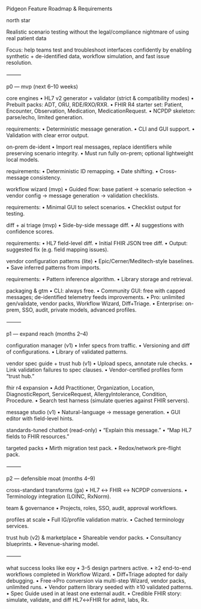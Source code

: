 Pidgeon Feature Roadmap & Requirements

north star

Realistic scenario testing without the legal/compliance nightmare of using real patient data

Focus: help teams test and troubleshoot interfaces confidently by enabling synthetic + de-identified data, workflow simulation, and fast issue resolution.

⸻

p0 — mvp (next 6–10 weeks)

core engines
	•	HL7 v2 generator + validator (strict & compatibility modes)
	•	Prebuilt packs: ADT, ORU, RDE/RXO/RXR.
	•	FHIR R4 starter set: Patient, Encounter, Observation, Medication, MedicationRequest.
	•	NCPDP skeleton: parse/echo, limited generation.

requirements:
	•	Deterministic message generation.
	•	CLI and GUI support.
	•	Validation with clear error output.

on-prem de-ident
	•	Import real messages, replace identifiers while preserving scenario integrity.
	•	Must run fully on-prem; optional lightweight local models.

requirements:
	•	Deterministic ID remapping.
	•	Date shifting.
	•	Cross-message consistency.

workflow wizard (mvp)
	•	Guided flow: base patient → scenario selection → vendor config → message generation → validation checklists.

requirements:
	•	Minimal GUI to select scenarios.
	•	Checklist output for testing.

diff + ai triage (mvp)
	•	Side-by-side message diff.
	•	AI suggestions with confidence scores.

requirements:
	•	HL7 field-level diff.
	•	Initial FHIR JSON tree diff.
	•	Output: suggested fix (e.g. field mapping issues).

vendor configuration patterns (lite)
	•	Epic/Cerner/Meditech-style baselines.
	•	Save inferred patterns from imports.

requirements:
	•	Pattern inference algorithm.
	•	Library storage and retrieval.

packaging & gtm
	•	CLI: always free.
	•	Community GUI: free with capped messages; de-identified telemetry feeds improvements.
	•	Pro: unlimited gen/validate, vendor packs, Workflow Wizard, Diff+Triage.
	•	Enterprise: on-prem, SSO, audit, private models, advanced profiles.

⸻

p1 — expand reach (months 2–4)

configuration manager (v1)
	•	Infer specs from traffic.
	•	Versioning and diff of configurations.
	•	Library of validated patterns.

vendor spec guide + trust hub (v1)
	•	Upload specs, annotate rule checks.
	•	Link validation failures to spec clauses.
	•	Vendor-certified profiles form “trust hub.”

fhir r4 expansion
	•	Add Practitioner, Organization, Location, DiagnosticReport, ServiceRequest, AllergyIntolerance, Condition, Procedure.
	•	Search test harness (simulate queries against FHIR servers).

message studio (v1)
	•	Natural-language → message generation.
	•	GUI editor with field-level hints.

standards-tuned chatbot (read-only)
	•	“Explain this message.”
	•	“Map HL7 fields to FHIR resources.”

targeted packs
	•	Mirth migration test pack.
	•	Redox/network pre-flight pack.

⸻

p2 — defensible moat (months 4–9)

cross-standard transforms (ga)
	•	HL7 ↔ FHIR ↔ NCPDP conversions.
	•	Terminology integration (LOINC, RxNorm).

team & governance
	•	Projects, roles, SSO, audit, approval workflows.

profiles at scale
	•	Full IG/profile validation matrix.
	•	Cached terminology services.

trust hub (v2) & marketplace
	•	Shareable vendor packs.
	•	Consultancy blueprints.
	•	Revenue-sharing model.

⸻

what success looks like eoy
	•	3–5 design partners active.
	•	≥2 end-to-end workflows completed in Workflow Wizard.
	•	Diff+Triage adopted for daily debugging.
	•	Free→Pro conversion via multi-step Wizard, vendor packs, unlimited runs.
	•	Vendor pattern library seeded with ≥10 validated patterns.
	•	Spec Guide used in at least one external audit.
	•	Credible FHIR story: simulate, validate, and diff HL7↔FHIR for admit, labs, Rx.